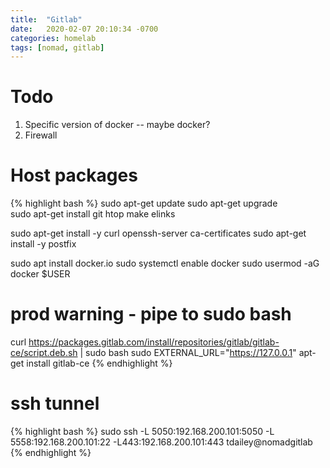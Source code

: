 ```yaml
---
title:  "Gitlab"
date:   2020-02-07 20:10:34 -0700
categories: homelab
tags: [nomad, gitlab]
---
```

# Todo 

1. Specific version of docker -- maybe docker?
2. Firewall

# Host packages

{% highlight bash %}
sudo apt-get update
sudo apt-get upgrade    
sudo apt-get install git htop make elinks 

sudo apt-get install -y curl openssh-server ca-certificates
sudo apt-get install -y postfix

sudo apt install docker.io
sudo systemctl enable docker
sudo usermod -aG docker $USER

# prod warning - pipe to sudo bash
curl https://packages.gitlab.com/install/repositories/gitlab/gitlab-ce/script.deb.sh | sudo bash
sudo EXTERNAL_URL="https://127.0.0.1" apt-get install gitlab-ce
{% endhighlight %}

# ssh tunnel
{% highlight bash %}
sudo ssh -L 5050:192.168.200.101:5050 -L 5558:192.168.200.101:22 -L443:192.168.200.101:443 tdailey@nomadgitlab
{% endhighlight %}